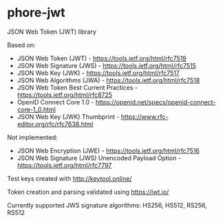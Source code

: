# phore-jwt
JSON Web Token (JWT) library

Based on:
 - JSON Web Token (JWT) - https://tools.ietf.org/html/rfc7519
 - JSON Web Signature (JWS) - https://tools.ietf.org/html/rfc7515
 - JSON Web Key (JWK) - https://tools.ietf.org/html/rfc7517
 - JSON Web Algorithms (JWA) - https://tools.ietf.org/html/rfc7518
 - JSON Web Token Best Current Practices - https://tools.ietf.org/html/rfc8725
 - OpenID Connect Core 1.0 - https://openid.net/specs/openid-connect-core-1_0.html
 - JSON Web Key (JWK) Thumbprint - https://www.rfc-editor.org/rfc/rfc7638.html

Not implemented:
 - JSON Web Encryption (JWE) - https://tools.ietf.org/html/rfc7516
 - JSON Web Signature (JWS) Unencoded Payload Option - https://tools.ietf.org/html/rfc7797
 
Test keys created with http://keytool.online/

Token creation and parsing validated using https://jwt.io/ 

Currently supported JWS signature algorithms:
HS256, HS512, RS256, RS512

